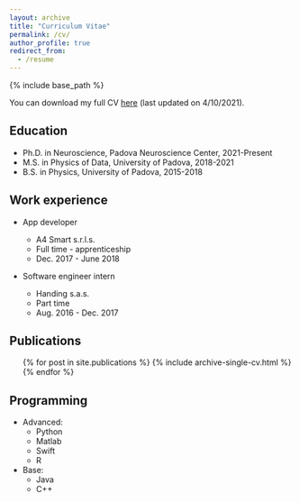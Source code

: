 ```yaml
---
layout: archive
title: "Curriculum Vitae"
permalink: /cv/
author_profile: true
redirect_from:
  - /resume
---
```


{% include base_path %}

You can download my full CV [here](/files/CV.pdf) (last updated on 4/10/2021).

## Education

* Ph.D. in Neuroscience, Padova Neuroscience Center, 2021-Present
* M.S. in Physics of Data, University of Padova, 2018-2021
* B.S. in Physics, University of Padova, 2015-2018

## Work experience

* App developer
  * A4 Smart s.r.l.s.
  * Full time - apprenticeship
  * Dec. 2017 - June 2018

* Software engineer intern
  * Handing s.a.s.
  * Part time
  * Aug. 2016 - Dec. 2017

## Publications

  <ul>{% for post in site.publications %}
    {% include archive-single-cv.html %}
  {% endfor %}</ul>

## Programming

* Advanced:
  * Python
  * Matlab
  * Swift
  * R
* Base:
  * Java
  * C++
  
<!-- Talks
======
  <ul>{% for post in site.talks %}
    {% include archive-single-talk-cv.html %}
  {% endfor %}</ul>
  
Teaching
======
  <ul>{% for post in site.teaching %}
    {% include archive-single-cv.html %}
  {% endfor %}</ul>
  
Service and leadership
======
* Currently signed in to 43 different slack teams
-->